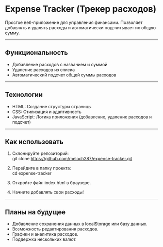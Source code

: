 # Expense Tracker (Трекер расходов)  
Простое веб-приложение для управления финансами. Позволяет добавлять и удалять расходы и автоматически подсчитывает их общую сумму.  

---

## Функциональность  
- Добавление расходов с названием и суммой
- Удаление расходов из списка 
- Автоматический подсчет общей суммы расходов    

---

## Технологии  
- HTML: Создание структуры страницы  
- CSS: Стилизация и адаптивность
- JavaScript: Логика приложения (добавление, удаление расходов и подсчет)  

---

## Как использовать  
1. Склонируйте репозиторий:  
     git clone https://github.com/meloch287/expense-tracker.git
     
2. Перейдите в папку проекта:  
     cd expense-tracker
     
3. Откройте файл index.html в браузере.  
4. Начните добавлять свои расходы!  

---

## Планы на будущее  
- Добавление сохранения данных в localStorage или базу данных.  
- Возможность редактирования расходов.  
- Графики и аналитика расходов.  
- Поддержка нескольких валют.  



